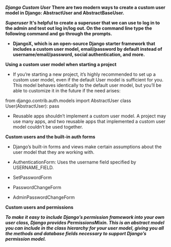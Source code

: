 ***Django Custom User***
**There are two modern ways to create a custom user model in Django: AbstractUser and AbstractBaseUser.**

***Superuser***
**It's helpful to create a superuser that we can use to log in to the admin and test out log in/log out. On the command line type the following command and go through the prompts.**

- **DjangoX, which is an open-source Django starter framework that includes a custom user model, email/password by default instead of username/email/password, social authentication, and more.**

**Using a custom user model when starting a project**

- If you’re starting a new project, it’s highly recommended to set up a custom user model, even if the default User model is sufficient for you. This model behaves identically to the default user model, but you’ll be able to customize it in the future if the need arises:

from django.contrib.auth.models import AbstractUser
class User(AbstractUser):
    pass

- Reusable apps shouldn’t implement a custom user model. A project may use many apps, and two reusable apps that implemented a custom user model couldn’t be used together. 

**Custom users and the built-in auth forms**

- Django’s built-in forms and views make certain assumptions about the user model that they are working with.


- AuthenticationForm: Uses the username field specified by USERNAME_FIELD.
- SetPasswordForm
- PasswordChangeForm
- AdminPasswordChangeForm

**Custom users and permissions**

***To make it easy to include Django’s permission framework into your own user class, Django provides PermissionsMixin. This is an abstract model you can include in the class hierarchy for your user model, giving you all the methods and database fields necessary to support Django’s permission model.***